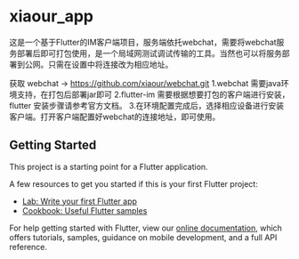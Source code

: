# xiaour_app

这是一个基于Flutter的IM客户端项目，服务端依托webchat，需要将webchat服务部署后即可打包使用，是一个局域网测试调试传输的工具。当然也可以将服务部署到公网。只需在设置中将连接改为相应地址。

获取 webchat -> https://github.com/xiaour/webchat.git
1.webchat 需要java环境支持，在打包后部署jar即可
2.flutter-im 需要根据想要打包的客户端进行安装，flutter 安装步骤请参考官方文档。
3.在环境配置完成后，选择相应设备进行安装客户端。打开客户端配置好webchat的连接地址，即可使用。

## Getting Started

This project is a starting point for a Flutter application.

A few resources to get you started if this is your first Flutter project:

- [Lab: Write your first Flutter app](https://flutter.io/docs/get-started/codelab)
- [Cookbook: Useful Flutter samples](https://flutter.io/docs/cookbook)

For help getting started with Flutter, view our 
[online documentation](https://flutter.io/docs), which offers tutorials, 
samples, guidance on mobile development, and a full API reference.

